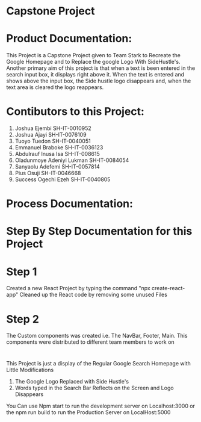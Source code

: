 # Capstone Project
# Product Documentation:
This Project is a Capstone Project given to Team Stark to Recreate the Google Homepage and to Replace the google Logo With SideHustle's.
Another primary aim of this project is that when a text is been entered in the search input box, it displays right above it. When the text is entered and shows above the input box, the Side hustle logo disappears and, when the text area is cleared the logo reappears. 

# Contibutors to this Project:
1. Joshua Ejembi               SH-IT-0010952 
2. Joshua Ajayi                SH-IT-0076109
3. Tuoyo Tuedon                SH-IT-0040051
4. Emmanuel Braboke            SH-IT-0036123
5. Abdulrauf Inusa Isa         SH-IT-008615
6. Oladunmoye Adeniyi Lukman   SH-IT-0084054
7. Sanyaolu Adefemi            SH-IT-0057814
8. Pius Osuji                  SH-IT-0046668
9. Success Ogechi Ezeh         SH-IT-0040805


# Process Documentation:
# Step By Step Documentation for this Project

# Step 1
Created a new React Project by typing the command "npx create-react-app"
Cleaned up the React code by removing some unused Files

# Step 2
The Custom components was created i.e. The NavBar, Footer, Main. This components were distributed to different
team members to work on

# 
This Project is just a display of the Regular Google Search Homepage with Little Modifications 
1. The Google Logo Replaced with Side Hustle's
2. Words typed in the Search Bar Reflects on the Screen and Logo Disappears

You Can use Npm start to run the development server on Localhost:3000
or the npm run build to run the Production Server on LocalHost:5000
